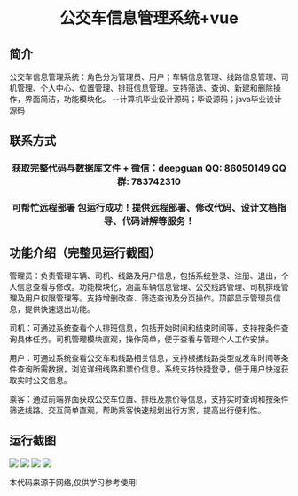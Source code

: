 <p><h1 align="center">公交车信息管理系统+vue</h1></p>

## 简介
公交车信息管理系统：角色分为管理员、用户；车辆信息管理、线路信息管理、司机管理、个人中心、位置管理、排班信息管理。支持筛选、查询、新建和删除操作，界面简洁，功能模块化。    --计算机毕业设计源码；毕设源码；java毕业设计源码


## 联系方式
<p><h3 align="center">获取完整代码与数据库文件 + 微信：deepguan QQ: 86050149 QQ群: 783742310</h3></p>
<p><h3 align="center">可帮忙远程部署 包运行成功！提供远程部署、修改代码、设计文档指导、代码讲解等服务！</h3></p>

## 功能介绍（完整见运行截图）
管理员：负责管理车辆、司机、线路及用户信息，包括系统登录、注册、退出，个人信息查看与修改。功能模块化，涵盖车辆信息管理、公交线路管理、司机排班管理及用户权限管理等。支持增删改查、筛选查询及分页操作。顶部显示管理员信息，提供快速退出功能。

司机：可通过系统查看个人排班信息，包括开始时间和结束时间等，支持按条件查询具体任务。司机管理模块直观，操作简单，便于查看与管理个人工作安排。

用户：可通过系统查看公交车和线路相关信息，支持根据线路类型或发车时间等条件查询所需数据，浏览详细线路和票价信息。系统支持快捷登录，便于用户快速获取实时公交信息。

乘客：通过前端界面获取公交车位置、排班及票价等信息，支持实时查询和按条件筛选线路。交互简单直观，帮助乘客快速规划出行方案，提高出行便利性。


## 运行截图
![](https://bs-1329754181.cos.ap-shanghai.myqcloud.com/ssm/BusInformationManagementSystem/img/001.jpg)
![](https://bs-1329754181.cos.ap-shanghai.myqcloud.com/ssm/BusInformationManagementSystem/img/002.jpg)
![](https://bs-1329754181.cos.ap-shanghai.myqcloud.com/ssm/BusInformationManagementSystem/img/003.jpg)
![](https://bs-1329754181.cos.ap-shanghai.myqcloud.com/ssm/BusInformationManagementSystem/img/004.jpg)

<p>本代码来源于网络,仅供学习参考使用!</p>

